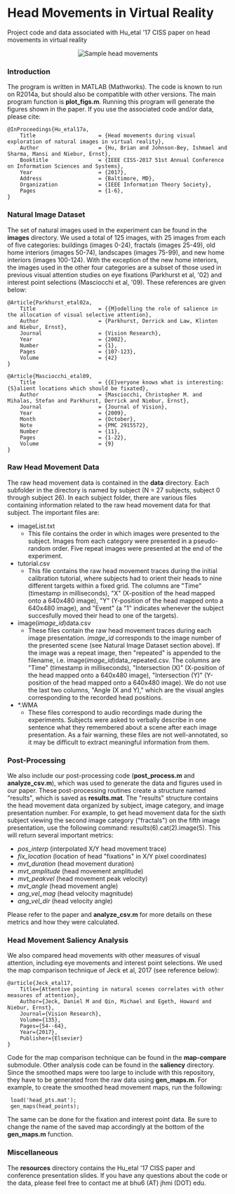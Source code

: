 # Head Movements in Virtual Reality
Project code and data associated with Hu_etal '17 CISS paper on head movements in virtual reality

<p align="center">
  <img src="http://brianhhu.github.io/img/Fig_Head.png" alt="Sample head movements"/>
</p>

### Introduction

The program is written in MATLAB (Mathworks). The code is known to run on R2014a, but should also be compatible with other versions. The main program function is **plot_figs.m**. Running this program will generate the figures shown in the paper. If you use the associated code and/or data, please cite:

    @InProceedings{Hu_etal17a,
        Title                    = {Head movements during visual exploration of natural images in virtual reality},
        Author                   = {Hu, Brian and Johnson-Bey, Ishmael and Sharma, Mansi and Niebur, Ernst},
        Booktitle                = {IEEE CISS-2017 51st Annual Conference on Information Sciences and Systems},
        Year                     = {2017},
        Address                  = {Baltimore, MD},
        Organization             = {IEEE Information Theory Society},
        Pages                    = {1-6},
    }

### Natural Image Dataset

The set of natural images used in the experiment can be found in the **images** directory. We used a total of 125 images, with 25 images from each of five categories: buildings (images 0-24), fractals (images 25-49), old home interiors (images 50-74), landscapes (images 75-99), and new home interiors (images 100-124). With the exception of the new home interiors, the images used in the other four categories are a subset of those used in previous visual attention studies on eye fixations (Parkhurst et al, '02) and interest point selections (Masciocchi et al, '09). These references are given below:

    @Article{Parkhurst_etal02a,
        Title                    = {{M}odelling the role of salience in the allocation of visual selective attention},
        Author                   = {Parkhurst, Derrick and Law, Klinton and Niebur, Ernst},
        Journal                  = {Vision Research},
        Year                     = {2002},
        Number                   = {1},
        Pages                    = {107-123},
        Volume                   = {42}
    }
    
    @Article{Masciocchi_etal09,
        Title                    = {{E}veryone knows what is interesting: {S}alient locations which should be fixated},
        Author                   = {Masciocchi, Christopher M. and Mihalas, Stefan and Parkhurst, Derrick and Niebur, Ernst},
        Journal                  = {Journal of Vision},
        Year                     = {2009},
        Month                    = {October},
        Note                     = {PMC 2915572},
        Number                   = {11},
        Pages                    = {1-22},
        Volume                   = {9}
    }

### Raw Head Movement Data

The raw head movement data is contained in the **data** directory. Each subfolder in the directory is named by subject (N = 27 subjects, subject 0 through subject 26). In each subject folder, there are various files containing information related to the raw head movement data for that subject. The important files are:

* imageList.txt
  * This file contains the order in which images were presented to the subject. Images from each category were presented in a pseudo-random order. Five repeat images were presented at the end of the experiment.
* tutorial.csv
  * This file contains the raw head movement traces during the initial calibration tutorial, where subjects had to orient their heads to nine different targets within a fixed grid. The columns are "Time" (timestamp in milliseconds), "X" (X-position of the head mapped onto a 640x480 image), "Y" (Y-position of the head mapped onto a 640x480 image), and "Event" (a "1" indicates whenever the subject succesfully moved their head to one of the targets).
* image(*image_id*)data.csv
  * These files contain the raw head movement traces during each image presentation. *image_id* corresponds to the image number of the presented scene (see Natural Image Dataset section above). If the image was a repeat image, then "repeated" is appended to the filename, i.e. image(*image_id*)data_repeated.csv. The columns are "Time" (timestamp in milliseconds), "Intersection (X)" (X-position of the head mapped onto a 640x480 image), "Intersection (Y)" (Y-position of the head mapped onto a 640x480 image). We do not use the last two columns, "Angle (X and Y)," which are the visual angles corresponding to the recorded head positions.
* *.WMA
  * These files correspond to audio recordings made during the experiments. Subjects were asked to verbally describe in one sentence what they remembered about a scene after each image presentation. As a fair warning, these files are not well-annotated, so it may be difficult to extract meaningful information from them.

### Post-Processing

We also include our post-processing code (**post_process.m** and **analyze_csv.m**), which was used to generate the data and figures used in our paper. These post-processing routines create a structure named "results", which is saved as **results.mat**. The "results" structure contains the head movement data organized by subject, image category, and image presentation number. For example, to get head movement data for the sixth subject viewing the second image category ("fractals") on the fifth image presentation, use the following command: results(6).cat(2).image(5). This will return several important metrics:

* *pos_interp* (interpolated X/Y head movement trace)
* *fix_location* (location of head "fixations" in X/Y pixel coordinates)
* *mvt_duration* (head movement duration)
* *mvt_amplitude* (head movement amplitude)
* *mvt_peakvel* (head movement peak velocity)
* *mvt_angle* (head movement angle)
* *ang_vel_mag* (head velocity magnitude)
* *ang_vel_dir* (head velocity angle)

Please refer to the paper and **analyze_csv.m** for more details on these metrics and how they were calculated.

### Head Movement Saliency Analysis

We also compared head movements with other measures of visual attention, including eye movements and interest point selections. We used the map comparison technique of Jeck et al, 2017 (see reference below):

    @article{Jeck_etal17,
        Title={Attentive pointing in natural scenes correlates with other measures of attention},
        Author={Jeck, Daniel M and Qin, Michael and Egeth, Howard and Niebur, Ernst},
        Journal={Vision Research},
        Volume={135},
        Pages={54--64},
        Year={2017},
        Publisher={Elsevier}
    }
    
Code for the map comparison technique can be found in the **map-compare** submodule. Other analysis code can be found in the **saliency** directory. Since the smoothed maps were too large to include with this repository, they have to be generated from the raw data using **gen_maps.m**. For example, to create the smoothed head movement maps, run the following:
 
     load('head_pts.mat');
     gen_maps(head_points);
     
The same can be done for the fixation and interest point data. Be sure to change the name of the saved map accordingly at the bottom of the **gen_maps.m** function.

### Miscellaneous

The **resources** directory contains the Hu_etal '17 CISS paper and conference presentation slides. If you have any questions about the code or the data, please feel free to contact me at bhu6 (AT) jhmi (DOT) edu.
